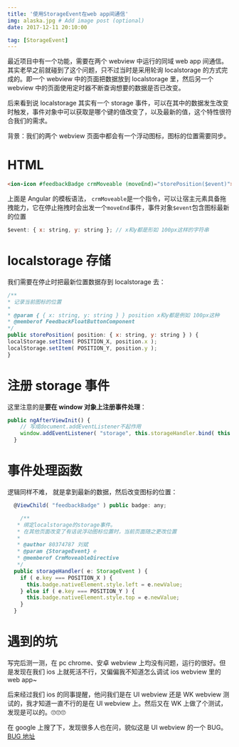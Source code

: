 ```yaml
---
title: '使用StorageEvent在web app间通信'
img: alaska.jpg # Add image post (optional)
date: 2017-12-11 20:10:00

tag: [StorageEvent]
---
```


最近项目中有一个功能，需要在两个 webview 中运行的同域 web app 间通信。其实老早之前就碰到了这个问题，只不过当时是采用轮询 localstorage 的方式完成的。即一个 webview 中的页面把数据放到 localstorage 里，然后另一个 webview 中的页面使用定时器不断查询想要的数据是否已改变。

后来看到说 localstorage 其实有一个 storage 事件，可以在其中的数据发生改变时触发，事件对象中可以获取是哪个键的值改变了，以及最新的值，这个特性很符合我们的需求。

背景：我们的两个 webview 页面中都会有一个浮动图标，图标的位置需要同步。

# HTML

```html
<ion-icon #feedbackBadge crmMoveable (moveEnd)="storePosition($event)"> </ion-icon>
```

上面是 Angular 的模板语法， `crmMoveable`是一个指令，可以让宿主元素具备拖拽能力，它在停止拖拽时会出发一个`moveEnd`事件，事件对象`$event`包含图标最新的位置

```js
$event: { x: string, y: string }; // x和y都是形如 100px这样的字符串
```

# localstorage 存储

我们需要在停止时把最新位置数据存到 localstorage 去：

```js
/**
* 记录当前图标的位置
*
* @param { { x: string, y: string } } position x和y都是例如 100px这种
* @memberof FeedbackFloatButtonComponent
*/
public storePosition( position: { x: string, y: string } ) {
localStorage.setItem( POSITION_X, position.x );
localStorage.setItem( POSITION_Y, position.y );
}
```

# 注册 storage 事件

这里注意的是**要在 window 对象上注册事件处理**：

```js
public ngAfterViewInit() {
    // 写成document.addEventListener不起作用
    window.addEventListener( "storage", this.storageHandler.bind( this ), false );
  }
```

# 事件处理函数

逻辑同样不难， 就是拿到最新的数据，然后改变图标的位置：

```js
  @ViewChild( "feedbackBadge" ) public badge: any;

	/**
   * 绑定localstorage的storage事件。
   * 在其他页面改变了有话说浮动图标位置时，当前页面随之更改位置
   *
   * @author 80374787 刘斌
   * @param {StorageEvent} e
   * @memberof CrmMoveableDirective
   */
  public storageHandler( e: StorageEvent ) {
    if ( e.key === POSITION_X ) {
      this.badge.nativeElement.style.left = e.newValue;
    } else if ( e.key === POSITION_Y ) {
      this.badge.nativeElement.style.top = e.newValue;
    }
  }
```

# 遇到的坑

写完后测一测，在 pc chrome、安卓 webview 上均没有问题，运行的很好。但是发现在我们 ios 上就死活不行，又偏偏我不知道怎么调试 ios webview 里的 web app~

后来经过我们 ios 的同事提醒，他问我们是在 UI webview 还是 WK webview 测试的，我才知道一直不行的是在 UI webview 上。然后又在 WK 上做了个测试，发现是可以的。🙄🙄🙄

在 google 上搜了下，发现很多人也在问，貌似这是 UI webview 的一个 BUG。 [BUG 地址](https://bugs.webkit.org/show_bug.cgi?id=145565)
